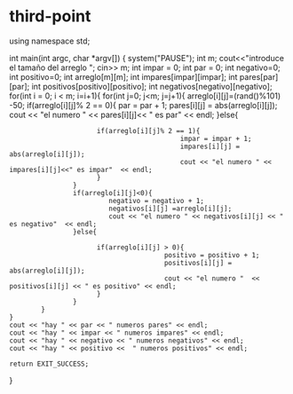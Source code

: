 # third-point
using namespace std;

int main(int argc, char *argv[])
{
    system("PAUSE");
    int m;
    cout<<"introduce el tamaño del arreglo ";
    cin>> m;
    int impar = 0;
    int par = 0;
    int negativo=0;
    int positivo=0;
    int arreglo[m][m];
    int impares[impar][impar];
    int pares[par][par];
    int positivos[positivo][positivo];
    int negativos[negativo][negativo];
    for(int i = 0; i < m; i=i+1){
            for(int j=0; j<m; j=j+1){
                    arreglo[i][j]=(rand()%101) -50;
                    if(arreglo[i][j]% 2 == 0){
                             par = par + 1;
                             pares[i][j] = abs(arreglo[i][j]);
                             cout << "el numero " << pares[i][j]<< " es par"  << endl;
                    }else{

                          if(arreglo[i][j]% 2 == 1){
                                               impar = impar + 1;
                                               impares[i][j] = abs(arreglo[i][j]);
                                               cout << "el numero " << impares[i][j]<<" es impar"  << endl;
                          }
                    }
                    if(arreglo[i][j]<0){
                             negativo = negativo + 1;
                             negativos[i][j] =arreglo[i][j];
                             cout << "el numero " << negativos[i][j] << " es negativo"  << endl;
                    }else{

                          if(arreglo[i][j] > 0){
                                           positivo = positivo + 1;
                                           positivos[i][j] = abs(arreglo[i][j]);
                                           cout << "el numero "  << positivos[i][j] << " es positivo" << endl;
                          }
                    }
            }
    }
    cout << "hay " << par << " numeros pares" << endl;
    cout << "hay " << impar << " numeros impares" << endl;
    cout << "hay " << negativo << " numeros negativos" << endl;
    cout << "hay " << positivo <<  " numeros positivos" << endl;

    return EXIT_SUCCESS;
}
